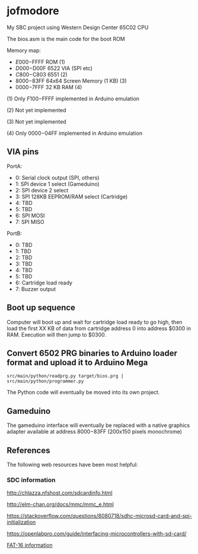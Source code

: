 # jofmodore
My SBC project using Western Design Center 65C02 CPU

The bios.asm is the main code for the boot ROM

Memory map:
- $E000-$FFFF ROM (1)
- $D000-$D00F 6522 VIA (SPI etc)
- $C800-$C803 6551 (2)
- $8000-$83FF 64x64 Screen Memory (1 KB) (3)
- $0000-$7FFF 32 KB RAM (4)

(1) Only $F100-$FFFF implemented in Arduino emulation

(2) Not yet implemented

(3) Not yet implemented

(4) Only $0000-$04FF implemented in Arduino emulation
  
## VIA pins

PortA:
- 0: Serial clock output (SPI, others)
- 1: SPI device 1 select (Gameduino)
- 2: SPI device 2 select
- 3: SPI 128KB EEPROM/RAM select (Cartridge)
- 4: TBD
- 5: TBD
- 6: SPI MOSI
- 7: SPI MISO

PortB:
- 0: TBD
- 1: TBD
- 2: TBD
- 3: TBD
- 4: TBD
- 5: TBD
- 6: Cartridge load ready
- 7: Buzzer output
  
## Boot up sequence

Computer will boot up and wait for cartridge load ready to go high, then load
the first XX KB of data from cartridge address 0 into address $0300 in RAM. Execution
will then jump to $0300.

## Convert 6502 PRG binaries to Arduino loader format and upload it to Arduino Mega
`src/main/python/readprg.py target/bios.prg | src/main/python/programmer.py`

The Python code will eventually be moved into its own project.

## Gameduino

The gameduino interface will eventually be replaced with a native graphics adapter
available at address $8000-$83FF (200x150 pixels monochrome)

## References

The following web resources have been most helpful:

### SDC information

http://chlazza.nfshost.com/sdcardinfo.html

http://elm-chan.org/docs/mmc/mmc_e.html

https://stackoverflow.com/questions/8080718/sdhc-microsd-card-and-spi-initialization

https://openlabpro.com/guide/interfacing-microcontrollers-with-sd-card/

[FAT-16 information](https://www.analog.com/media/en/technical-documentation/application-notes/ee_329_rev1.pdf)